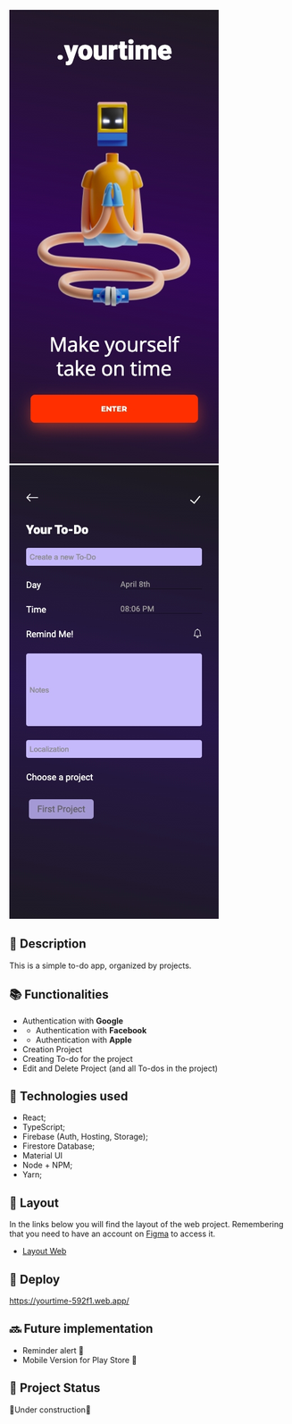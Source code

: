 

<img src="https://raw.githubusercontent.com/leomunizq/yourtime-app/master/yourtime/src/assets/images/Yourtime-592f1%20-%20iPhone%20X%20-%202022-04-08%20at%207.25.06%20PM.jpg" alt="exemplo imagem"> <img src="https://raw.githubusercontent.com/leomunizq/yourtime-app/master/yourtime/src/assets/images/Localhost%20-%20iPhone%20X%20-%202022-04-08%20at%208.06.29%20PM.jpg" alt="exemplo imagem">


## :memo: Description
This is a simple to-do app, organized by projects.



## :books: Functionalities
* Authentication with <b>Google</b>
* * Authentication with <b>Facebook</b>
* * Authentication with <b>Apple</b>
* Creation Project
* Creating To-do for the project
* Edit and Delete Project (and all To-dos in the project)


## :wrench: Technologies used
* React;
* TypeScript;
* Firebase (Auth, Hosting, Storage);
* Firestore Database;
* Material UI
* Node + NPM;
* Yarn;

## 🔖 Layout

In the links below you will find the layout of the web project. Remembering that you need to have an account on [Figma](http://figma.com/) to access it.

- [Layout Web](https://www.figma.com/file/h5YYP2G4hEfLhphhuReYC1/Make-Your-Time---To-Do-List-Apps?node-id=0%3A1)



## :rocket: Deploy
https://yourtime-592f1.web.app/


## :soon: Future implementation
* Reminder alert :bell:	
* Mobile Version for Play Store :iphone:	


## :dart: Project Status
:hammer:Under construction:hammer:	
